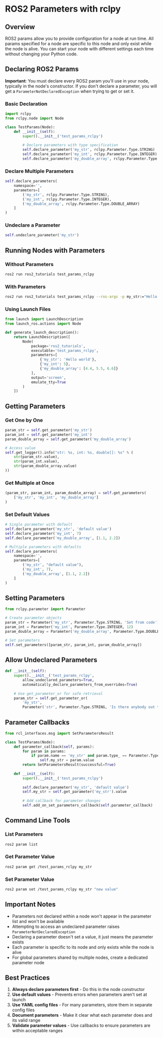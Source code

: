 # ROS2 Parameters with rclpy

## Overview

ROS2 params allow you to provide configuration for a node at run time. All params specified for a node are specific to this node and only exist while the node is alive. You can start your node with different settings each time without changing your Python code.

## Declaring ROS2 Params

**Important**: You must declare every ROS2 param you'll use in your node, typically in the node's constructor. If you don't declare a parameter, you will get a `ParameterNotDeclaredException` when trying to get or set it.

### Basic Declaration

```python
import rclpy
from rclpy.node import Node

class TestParams(Node):
    def __init__(self):
        super().__init__('test_params_rclpy')
        
        # Declare parameters with type specification
        self.declare_parameter('my_str', rclpy.Parameter.Type.STRING)
        self.declare_parameter('my_int', rclpy.Parameter.Type.INTEGER)
        self.declare_parameter('my_double_array', rclpy.Parameter.Type.DOUBLE_ARRAY)
```

### Declare Multiple Parameters

```python
self.declare_parameters(
    namespace='',
    parameters=[
        ('my_str', rclpy.Parameter.Type.STRING),
        ('my_int', rclpy.Parameter.Type.INTEGER),
        ('my_double_array', rclpy.Parameter.Type.DOUBLE_ARRAY)
    ]
)
```

### Undeclare a Parameter

```python
self.undeclare_parameter('my_str')
```

## Running Nodes with Parameters

### Without Parameters

```bash
ros2 run ros2_tutorials test_params_rclpy
```

### With Parameters

```bash
ros2 run ros2_tutorials test_params_rclpy --ros-args -p my_str:="Hello world" -p my_int:=5 -p my_double_array:="[4.4, 5.5, 6.6]"
```

### Using Launch Files

```python
from launch import LaunchDescription
from launch_ros.actions import Node

def generate_launch_description():
    return LaunchDescription([
        Node(
            package='ros2_tutorials',
            executable='test_params_rclpy',
            parameters=[
                {'my_str': 'Hello world'},
                {'my_int': 5},
                {'my_double_array': [4.4, 5.5, 6.6]}
            ],
            output='screen',
            emulate_tty=True
        )
    ])
```

## Getting Parameters

### Get One by One

```python
param_str = self.get_parameter('my_str')
param_int = self.get_parameter('my_int')
param_double_array = self.get_parameter('my_double_array')

# Access value
self.get_logger().info("str: %s, int: %s, double[]: %s" % (
    str(param_str.value),
    str(param_int.value),
    str(param_double_array.value)
))
```

### Get Multiple at Once

```python
(param_str, param_int, param_double_array) = self.get_parameters(
    ['my_str', 'my_int', 'my_double_array']
)
```

### Set Default Values

```python
# Single parameter with default
self.declare_parameter('my_str', 'default value')
self.declare_parameter('my_int', 7)
self.declare_parameter('my_double_array', [1.1, 2.2])

# Multiple parameters with defaults
self.declare_parameters(
    namespace='',
    parameters=[
        ('my_str', "default value"),
        ('my_int', 7),
        ('my_double_array', [1.1, 2.2])
    ]
)
```

## Setting Parameters

```python
from rclpy.parameter import Parameter

# Create parameter objects
param_str = Parameter('my_str', Parameter.Type.STRING, 'Set from code')
param_int = Parameter('my_int', Parameter.Type.INTEGER, 12)
param_double_array = Parameter('my_double_array', Parameter.Type.DOUBLE_ARRAY, [1.1, 2.2])

# Set parameters
self.set_parameters([param_str, param_int, param_double_array])
```

## Allow Undeclared Parameters

```python
def __init__(self):
    super().__init__('test_params_rclpy',
        allow_undeclared_parameters=True,
        automatically_declare_parameters_from_overrides=True)
    
    # Use get_parameter_or for safe retrieval
    param_str = self.get_parameter_or(
        'my_str', 
        Parameter('str', Parameter.Type.STRING, 'Is there anybody out there?'))
```

## Parameter Callbacks

```python
from rcl_interfaces.msg import SetParametersResult

class TestParams(Node):
    def parameter_callback(self, params):
        for param in params:
            if param.name == 'my_str' and param.type_ == Parameter.Type.STRING:
                self.my_str = param.value
        return SetParametersResult(successful=True)
    
    def __init__(self):
        super().__init__('test_params_rclpy')
        
        self.declare_parameter('my_str', 'default value')
        self.my_str = self.get_parameter('my_str').value
        
        # Add callback for parameter changes
        self.add_on_set_parameters_callback(self.parameter_callback)
```

## Command Line Tools

### List Parameters

```bash
ros2 param list
```

### Get Parameter Value

```bash
ros2 param get /test_params_rclpy my_str
```

### Set Parameter Value

```bash
ros2 param set /test_params_rclpy my_str "new value"
```

## Important Notes

- Parameters not declared within a node won't appear in the parameter list and won't be available
- Attempting to access an undeclared parameter raises `ParameterNotDeclaredException`
- Declaring a parameter doesn't set a value, it just means the parameter exists
- Each parameter is specific to its node and only exists while the node is alive
- For global parameters shared by multiple nodes, create a dedicated parameter node

## Best Practices

1. **Always declare parameters first** - Do this in the node constructor
2. **Use default values** - Prevents errors when parameters aren't set at launch
3. **Use YAML config files** - For many parameters, store them in separate config files
4. **Document parameters** - Make it clear what each parameter does and its valid range
5. **Validate parameter values** - Use callbacks to ensure parameters are within acceptable ranges
